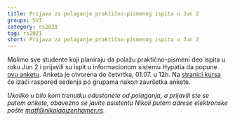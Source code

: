 ```yaml
---
title: Prijava za polaganje praktično-pismenog ispita u Jun 2
groups: SVI
category: rs2021
tag: rs2021
short: Prijava za polaganje praktično-pismenog ispita u Jun 2
---
```


Molimo sve studente koji planiraju da polažu praktično-pismeni deo ispita u roku Jun 2 i prijavili su ispit u informacionom sistemu Hypatia da popune [ovu anketu](https://docs.google.com/forms/d/e/1FAIpQLSfs8jaHnTjdQomGrmWdWqgMPDy0bAvpiokJjUetlKqbYQi17A/viewform?usp=sf_link). Anketa je otvorena do četvrtka, 01.07. u 12h. Na [stranici kursa](http://rs.matf.bg.ac.rs) će izaći raspored sedenja po grupama nakon završetka ankete.

_Ukoliko u bilo kom trenutku odustanete od polaganja, a prijavili ste se putem ankete, obavezno se javite asistentu Nikoli putem adrese elektronske pošte matf@nikolaajzenhamer.rs._
